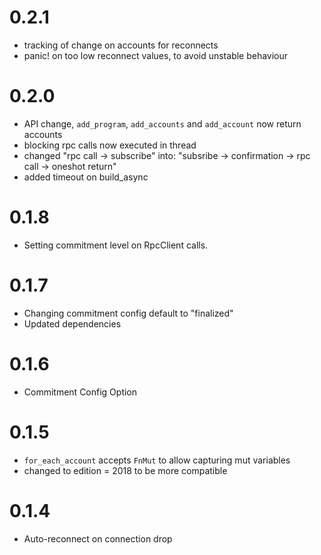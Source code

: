 # 0.2.1
- tracking of change on accounts for reconnects
- panic! on too low reconnect values, to avoid unstable behaviour

# 0.2.0

- API change, `add_program`, `add_accounts` and `add_account` now return accounts
- blocking rpc calls now executed in thread
- changed "rpc call -> subscribe" into: "subsribe -> confirmation -> rpc call -> oneshot return"
- added timeout on build_async 

# 0.1.8

- Setting commitment level on RpcClient calls.

# 0.1.7

- Changing commitment config default to "finalized"
- Updated dependencies

# 0.1.6

- Commitment Config Option

# 0.1.5

- `for_each_account` accepts `FnMut` to allow capturing mut variables
- changed to edition = 2018 to be more compatible

# 0.1.4

- Auto-reconnect on connection drop
